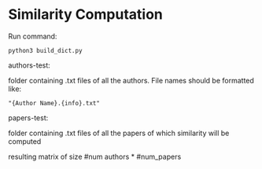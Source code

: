 # Similarity Computation 


Run command: 

```
python3 build_dict.py 
```

authors-test: 

folder containing .txt files of all the authors. File names should be formatted like: 

``` 
"{Author Name}.{info}.txt" 
``` 

papers-test: 

folder containing .txt files of all the papers of which similarity will be computed 

resulting matrix of size #num authors * #num_papers 
